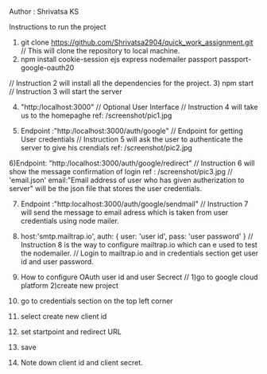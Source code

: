 Author : Shrivatsa KS 

Instructions to run the project

1)  git clone https://github.com/Shrivatsa2904/quick_work_assignment.git // This will clone the repository to local machine.
2) npm install cookie-session ejs express nodemailer passport passport-google-oauth20

 // Instruction 2 will install all the dependencies for the project.
3) npm start
// Instruction 3 will start the server

4) "http:/localhost:3000" // Optional User Interface
// Instruction 4 will take us to the homepaghe ref: /screenshot/pic1.jpg

5) Endpoint :"http:/localhost:3000/auth/google" // Endpoint for getting User credentials
// Instruction 5 will ask the user to authenticate the server to give his crendials ref: /screenshot/pic2.jpg

6)Endpoint: "http:/localhost:3000/auth/google/redirect"
// Instruction 6 will show the message confirmation of login ref : /screenshot/pic3.jpg
// 'email.json' email:"Email address of user who has given autherization to server" will be the json file that stores the user credentials.

7) Endpoint :"http:localhost:3000/auth/google/sendmail" 
// Instruction 7 will send the message to email adress which is taken from user credentials using node mailer.

8) host:'smtp.mailtrap.io',
        auth: {
            user: 'user id',
            pass: 'user password'
        }
// Instruction 8 is the way to configure mailtrap.io which can e used to test the nodemailer.
// Login to mailtrap.io and in credentials section get user id and user password.

9) How to configure OAuth user id and user Secrect
// 1)go to google cloud platform
2)create new project
3) go to credentials section on the top left corner
4) select create new client id
5) set startpoint and redirect URL
6) save
7) Note down client id and client secret.

    


